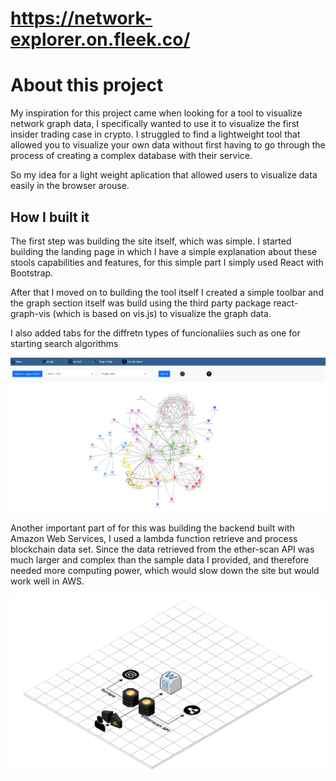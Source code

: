 # https://network-explorer.on.fleek.co/

# About this project
My inspiration for this project came when looking for a tool to visualize network graph data, I specifically wanted to use it to visualize the first insider trading case in crypto. I struggled to find a lightweight tool that allowed you to visualize your own data without first having to go through the process of creating a complex database with their service.

So my idea for a light weight aplication that allowed users to visualize data easily in the browser arouse.

## How I built it
The first step was building the site itself, which was simple. I started building the landing page in which I have a simple explanation about these stools capabilities and features, for this simple part I simply used React with Bootstrap.

After that I moved on to building the tool itself I created a simple toolbar and the graph section itself was build using the third party package react-graph-vis (which is based on vis.js) to visualize the graph data.

I also added tabs for the diffretn types of funcionaliies such as one for starting search algorithms

![alt text](./src/resources/imgs/dashboard.png)

Another important part of for this was building the backend built with Amazon Web Services, I used a lambda function retrieve and process blockchain data set. Since the data retrieved from the ether-scan API was much larger and complex than the sample data I provided, and therefore needed more computing power, which would slow down the site but would work well in AWS.

![alt text](./src/resources/imgs/Graphapp.png)
